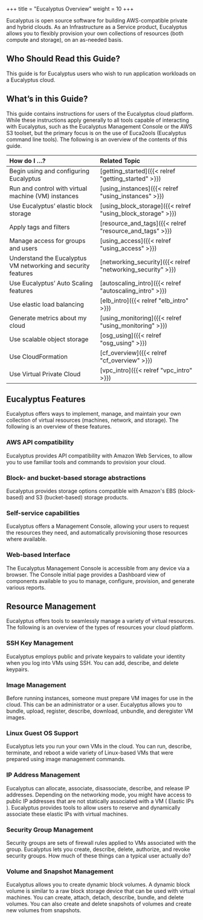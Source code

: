 +++
title = "Eucalyptus Overview"
weight = 10
+++

Eucalyptus is open source software for building AWS-compatible private and hybrid clouds. As an Infrastructure as a Service product, Eucalyptus allows you to flexibly provision your own collections of resources (both compute and storage), on an as-needed basis.


## Who Should Read this Guide?
This guide is for Eucalyptus users who wish to run application workloads on a Eucalyptus cloud. 


## What’s in this Guide?
This guide contains instructions for users of the Eucalyptus cloud platform. While these instructions apply generally to all tools capable of interacting with Eucalyptus, such as the Eucalyptus Management Console or the AWS S3 toolset, but the primary focus is on the use of Euca2ools (Eucalyptus command line tools). The following is an overview of the contents of this guide. 



| How do I …? | Related Topic | 
|  :---- |  :---- | 
| Begin using and configuring Eucalyptus | [getting_started]({{< relref "getting_started" >}}) | 
| Run and control with virtual machine (VM) instances | [using_instances]({{< relref "using_instances" >}}) | 
| Use Eucalyptus’ elastic block storage | [using_block_storage]({{< relref "using_block_storage" >}}) | 
| Apply tags and filters | [resource_and_tags]({{< relref "resource_and_tags" >}}) | 
| Manage access for groups and users | [using_access]({{< relref "using_access" >}}) | 
| Understand the Eucalyptus VM networking and security features | [networking_security]({{< relref "networking_security" >}}) | 
| Use Eucalyptus’ Auto Scaling features | [autoscaling_intro]({{< relref "autoscaling_intro" >}}) | 
| Use elastic load balancing | [elb_intro]({{< relref "elb_intro" >}}) | 
| Generate metrics about my cloud | [using_monitoring]({{< relref "using_monitoring" >}}) | 
| Use scalable object storage | [osg_using]({{< relref "osg_using" >}}) | 
| Use CloudFormation | [cf_overview]({{< relref "cf_overview" >}}) | 
| Use Virtual Private Cloud | [vpc_intro]({{< relref "vpc_intro" >}}) | 


## Eucalyptus Features
Eucalyptus offers ways to implement, manage, and maintain your own collection of virtual resources (machines, network, and storage). The following is an overview of these features. 

### AWS API compatibility
Eucalyptus provides API compatibility with Amazon Web Services, to allow you to use familiar tools and commands to provision your cloud. 

### Block- and bucket-based storage abstractions
Eucalyptus provides storage options compatible with Amazon's EBS (block-based) and S3 (bucket-based) storage products. 

### Self-service capabilities
Eucalyptus offers a Management Console, allowing your users to request the resources they need, and automatically provisioning those resources where available. 

### Web-based Interface
The Eucalyptus Management Console is accessible from any device via a browser. The Console initial page provides a Dashboard view of components available to you to manage, configure, provision, and generate various reports. 


## Resource Management
Eucalyptus offers tools to seamlessly manage a variety of virtual resources. The following is an overview of the types of resources your cloud platform. 

### SSH Key Management
Eucalyptus employs public and private keypairs to validate your identity when you log into VMs using SSH. You can add, describe, and delete keypairs. 

### Image Management
Before running instances, someone must prepare VM images for use in the cloud. This can be an administrator or a user. Eucalyptus allows you to bundle, upload, register, describe, download, unbundle, and deregister VM images. 

### Linux Guest OS Support
Eucalyptus lets you run your own VMs in the cloud. You can run, describe, terminate, and reboot a wide variety of Linux-based VMs that were prepared using image management commands. 

### IP Address Management
Eucalyptus can allocate, associate, disassociate, describe, and release IP addresses. Depending on the networking mode, you might have access to public IP addresses that are not statically associated with a VM ( Elastic IPs ). Eucalyptus provides tools to allow users to reserve and dynamically associate these elastic IPs with virtual machines. 

### Security Group Management
Security groups are sets of firewall rules applied to VMs associated with the group. Eucalyptus lets you create, describe, delete, authorize, and revoke security groups. How much of these things can a typical user actually do? 

### Volume and Snapshot Management
Eucalyptus allows you to create dynamic block volumes. A dynamic block volume is similar to a raw block storage device that can be used with virtual machines. You can create, attach, detach, describe, bundle, and delete volumes. You can also create and delete snapshots of volumes and create new volumes from snapshots. 

